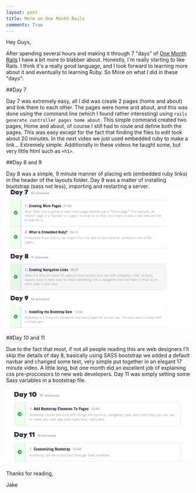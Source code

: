 ```yaml
---
layout: post
title: More on One Month Rails
comments: True
---
```

Hey Guys,

After spending several hours and making it through 7 "days" of [One Month Rails](https://onemonth.com/courses/one-month-rails) I have a bit more to blabber about.  Honestly, I'm really starting to like Rails.  I think it's a really good language, and I look forward to learning more about it and eventually to learning Ruby.  So More on what I did in these "days":

##Day 7

Day 7 was extremely easy, all I did was create 2 pages (home and about) and link them to each other.  The pages were home and about, and this was done using the command line (which I found rather interesting) using `rails generate controller pages home about`.  This simple command created two pages, Home and about, of course I still had to route and define both the pages.  This was easy except for the fact that finding the files to edit took about 20 minutes.  In the next video we just used embedded ruby to make a link... Extremely simple.  Additionally in these videos he taught some, but very little html such as `<h1>`. 

##Day 8 and 9 

Day 8 was a simple, 9 minute manner of placing erb (embedded ruby links) in the header of the layouts folder.  Day 9 was a matter of installing bootstrap (sass not less), importing and restarting a server. 
<img border="0" src="/Photos/day7-9.png" alt="Days 7 through 9">

##Day 10 and 11

Due to the fact that most, if not all people reading this are web designers I'll skip the details of day 8, basically using SASS bootstrap we added a default navbar and changed some text, very simple put together in an elegant 17 minute video.  A little long, but one month did an excellent job of explaining css pre-proccesors to new web developers.  Day 11 was simply setting some Sass variables in a bootstrap file.

<img border="0" src="/Photos/day10-11.png" alt="Days 10 and 11">

Thanks for reading,

Jake

